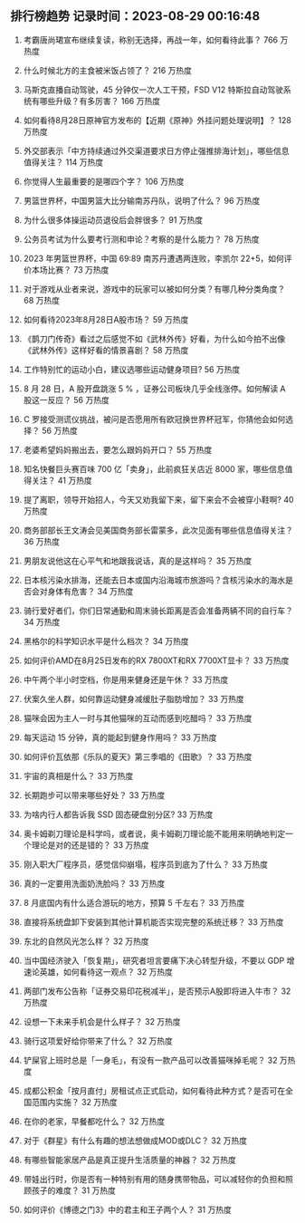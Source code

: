 
## 排行榜趋势 记录时间：2023-08-29 00:16:48
  
  1. 考霸唐尚珺宣布继续复读，称别无选择，再战一年，如何看待此事？ 766 万热度
    
  2. 什么时候北方的主食被米饭占领了？ 216 万热度
    
  3. 马斯克直播自动驾驶，45 分钟仅一次人工干预，FSD V12 特斯拉自动驾驶系统有哪些升级？有多厉害？ 166 万热度
    
  4. 如何看待8月28日原神官方发布的【近期《原神》外挂问题处理说明】？ 128 万热度
    
  5. 外交部表示「中方持续通过外交渠道要求日方停止强推排海计划」，哪些信息值得关注？ 114 万热度
    
  6. 你觉得人生最重要的是哪四个字？ 106 万热度
    
  7. 男篮世界杯，中国男篮大比分输南苏丹队，说明了什么？ 96 万热度
    
  8. 为什么很多体操运动员退役后会胖很多？ 91 万热度
    
  9. 公务员考试为什么要考行测和申论？考察的是什么能力？ 78 万热度
    
  10. 2023 年男篮世界杯，中国 69:89 南苏丹遭遇两连败，李凯尔 22+5，如何评价本场比赛？ 73 万热度
    
  11. 对于游戏从业者来说，游戏中的玩家可以被如何分类？有哪几种分类角度？ 68 万热度
    
  12. 如何看待2023年8月28日A股市场？ 59 万热度
    
  13. 《鹊刀门传奇》看过之后感觉不如《武林外传》好看，为什么如今拍不出像《武林外传》这样好看的情景喜剧？ 58 万热度
    
  14. 工作特别忙的运动小白，建议选哪些运动健身项目? 56 万热度
    
  15. 8 月 28 日，A 股开盘跳涨 5 % ，证券公司板块几乎全线涨停。如何解读 A 股这一反应？ 56 万热度
    
  16. C 罗接受测谎仪挑战，被问是否愿用所有欧冠换世界杯冠军，你猜他会如何选择？ 56 万热度
    
  17. 老婆希望妈妈搬出去，要怎么跟妈妈开口？ 55 万热度
    
  18. 知名快餐巨头赛百味 700 亿「卖身」，此前疯狂关店近 8000 家，哪些信息值得关注？ 41 万热度
    
  19. 提了离职，领导开始招人，今天又劝我留下来，留下来会不会被穿小鞋啊? 40 万热度
    
  20. 商务部部长王文涛会见美国商务部长雷蒙多，此次见面有哪些信息值得关注？ 36 万热度
    
  21. 男朋友说他这在心平气和地跟我说话，真的是这样吗？ 35 万热度
    
  22. 日本核污染水排海，还能去日本或国内沿海城市旅游吗？含核污染水的海水是否会对身体有危害？ 34 万热度
    
  23. 骑行爱好者们，你们日常通勤和周末骑长距离是否会准备两辆不同的自行车？ 34 万热度
    
  24. 黑格尔的科学知识水平是什么档次？ 34 万热度
    
  25. 如何评价AMD在8月25日发布的RX 7800XT和RX 7700XT显卡？ 33 万热度
    
  26. 中午两个半小时空档，你是用来健身还是午休？ 33 万热度
    
  27. 伏案久坐人群，如何靠运动健身减缓肚子脂肪增加？ 33 万热度
    
  28. 猫咪会因为主人一时与其他猫咪的互动而感到吃醋吗？ 33 万热度
    
  29. 每天运动 15 分钟，真的能起到健身作用吗？ 33 万热度
    
  30. 如何评价瓦依那《乐队的夏天》第三季唱的《田歌》？ 33 万热度
    
  31. 宇宙的真相是什么？ 33 万热度
    
  32. 长期跑步可以带来哪些好处？ 33 万热度
    
  33. 为啥内行人都告诉我 SSD 固态硬盘别分区? 33 万热度
    
  34. 奥卡姆剃刀理论是科学吗，或者说，奥卡姆剃刀理论能不能用来明确地判定一个理论是对的还是错的？ 33 万热度
    
  35. 刚入职大厂程序员，感觉信仰崩塌，程序员到底为了什么？ 33 万热度
    
  36. 真的一定要用洗面奶洗脸吗？ 33 万热度
    
  37. 8 月底国内有什么适合游玩的地方，预算 5 千左右？ 33 万热度
    
  38. 直接将系统盘卸下安装到其他计算机能否实现完整的系统迁移？ 33 万热度
    
  39. 东北的自然风光怎么样？ 32 万热度
    
  40. 当中国经济驶入「恢复期」，研究者坦言要痛下决心转型升级，不要以 GDP 增速论英雄，如何看待这一观点？ 32 万热度
    
  41. 两部门发布公告称「证券交易印花税减半」，是否预示A股即将进入牛市？ 32 万热度
    
  42. 设想一下未来手机会是什么样子？ 32 万热度
    
  43. 骑行这项爱好给你带来了什么？ 32 万热度
    
  44. 铲屎官上班时总是「一身毛」，有没有一款产品可以改善猫咪掉毛呢？ 32 万热度
    
  45. 成都公积金「按月直付」房租试点正式启动，如何看待此种方式？是否可在全国范围内实施？ 32 万热度
    
  46. 在你的老家，早餐都吃什么？ 32 万热度
    
  47. 对于《群星》有什么有趣的想法想做成MOD或DLC？ 32 万热度
    
  48. 有哪些智能家居产品是真正提升生活质量的神器？ 32 万热度
    
  49. 带娃出行时，你是否有一种特别有用的随身携带物品，可以减轻你的负担和照顾孩子的难度？ 31 万热度
    
  50. 如何评价《博德之门3》中的君主和王子两个人？ 31 万热度
    
